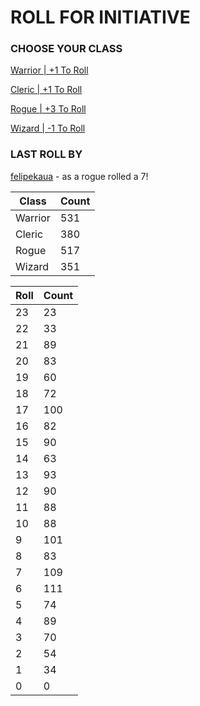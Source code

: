 # ROLL FOR INITIATIVE
### CHOOSE YOUR CLASS

[Warrior | +1 To Roll](https://github.com/benjaminsampica/benjaminsampica/issues/new?title=roll%7Cwarrior&body=Just+click+%27Submit+new+issue%27.)

[Cleric | +1 To Roll](https://github.com/benjaminsampica/benjaminsampica/issues/new?title=roll%7Ccleric&body=Just+click+%27Submit+new+issue%27.)

[Rogue | +3 To Roll](https://github.com/benjaminsampica/benjaminsampica/issues/new?title=roll%7Crogue&body=Just+click+%27Submit+new+issue%27.)

[Wizard | -1 To Roll](https://github.com/benjaminsampica/benjaminsampica/issues/new?title=roll%7Cwizard&body=Just+click+%27Submit+new+issue%27.)
### LAST ROLL BY
[felipekaua](https://www.github.com/felipekaua) - as a rogue rolled a 7!

|Class|Count|
|-|-|
|Warrior|531|
|Cleric|380|
|Rogue|517|
|Wizard|351|

|Roll|Count|
|-|-|
|23|23
|22|33
|21|89
|20|83
|19|60
|18|72
|17|100
|16|82
|15|90
|14|63
|13|93
|12|90
|11|88
|10|88
|9|101
|8|83
|7|109
|6|111
|5|74
|4|89
|3|70
|2|54
|1|34
|0|0
